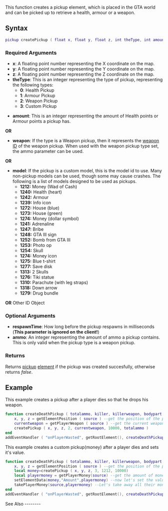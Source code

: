 This function creates a pickup element, which is placed in the GTA world and can be picked up to retrieve a health, armour or a weapon.

Syntax
------

``` lua
pickup createPickup ( float x, float y, float z, int theType, int amount/weapon/model, [ int respawnTime = 30000, int ammo = 50 ] )         
```

### Required Arguments

-   **x**: A floating point number representing the X coordinate on the map.
-   **y**: A floating point number representing the Y coordinate on the map.
-   **z**: A floating point number representing the Z coordinate on the map.
-   **theType**: This is an integer representing the type of pickup, representing the following types:
    -   **0**: Health Pickup
    -   **1**: Armour Pickup
    -   **2**: Weapon Pickup
    -   **3**: Custom Pickup

<!-- -->

-   **amount**: This is an integer representing the amount of Health points or Armour points a pickup has.

**OR**

-   **weapon**: If the type is a Weapon pickup, then it represents the [weapon ID](/Weapon.md "wikilink") of the weapon pickup. When used with the weapon pickup type set, the ammo parameter can be used.

**OR**

-   **model**: If the pickup is a custom model, this is the model id to use. Many non-pickup models can be used, though some may cause crashes. The following is a list of models designed to be used as pickups.
    -   **1212:** Money (Wad of Cash)
    -   **1240:** Health (heart)
    -   **1242:** Armour
    -   **1239:** Info icon
    -   **1272:** House (blue)
    -   **1273:** House (green)
    -   **1274:** Money (dollar symbol)
    -   **1241:** Adrenaline
    -   **1247:** Bribe
    -   **1248:** GTA III sign
    -   **1252:** Bomb from GTA III
    -   **1253:** Photo op
    -   **1254:** Skull
    -   **1274:** Money icon
    -   **1275:** Blue t-shirt
    -   **1277:** Save disk
    -   **1313:** 2 Skulls
    -   **1276:** Tiki statue
    -   **1310:** Parachute (with leg straps)
    -   **1318:** Down arrow
    -   **1279:** Drug bundle

**OR** Other ID Object

### Optional Arguments

-   **respawnTime**: How long before the pickup respawns in milliseconds (**This parameter is ignored on the client!**)
-   **ammo**: An integer representing the amount of ammo a pickup contains. This is only valid when the pickup type is a weapon pickup.

### Returns

Returns [pickup](/pickup.md "wikilink") [element](/element.md "wikilink") if the pickup was created succesfully, otherwise returns *false*.

Example
-------

<section name="Server" class="server" show="true">
This example creates a pickup after a player dies so that he drops his weapon.

``` lua
function createDeathPickup ( totalammo, killer, killerweapon, bodypart ) --when a player dies
    x, y, z = getElementPosition ( source ) --get the position of the person who died and define it as x, y and z
    currentweapon = getPlayerWeapon ( source ) --get the current weapon of the dead person
    createPickup ( x, y, z, 2, currentweapon, 10000, totalammo )
end
addEventHandler ( "onPlayerWasted", getRootElement(), createDeathPickup ) --add an event handler for onPlayerWasted
```

</section>
<section name="Server" class="server" show="false">
This example creates a custom pickup(money) after a player dies and sets it's value.

``` lua
function createDeathPickup ( totalammo, killer, killerweapon, bodypart ) --when a player dies
    x, y, z = getElementPosition ( source ) --get the position of the person who died and define it as x, y and z
    local money=createPickup ( x, y, z, 3, 1212, 10000)
    local playermoney = getPlayerMoney(source) --get the amount of money the dead person has
    setElementData(money,"Amount",playermoney) --now let's set the value of the pickup
    takePlayerMoney(source,playermoney) --Let's take away all their money
end
addEventHandler ( "onPlayerWasted", getRootElement(), createDeathPickup ) --add an event handler for onPlayerWasted
```

</section>
See Also
--------
